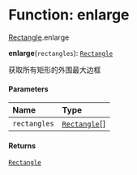# Function: enlarge

[Rectangle](/auto-docs/fixed-layout-editor/modules/Rectangle.md).enlarge

**enlarge**(`rectangles`): [`Rectangle`](/auto-docs/fixed-layout-editor/classes/Rectangle-1.md)

获取所有矩形的外围最大边框

#### Parameters

| Name | Type |
| :------ | :------ |
| `rectangles` | [`Rectangle`](/auto-docs/fixed-layout-editor/classes/Rectangle-1.md)\[] |

#### Returns

[`Rectangle`](/auto-docs/fixed-layout-editor/classes/Rectangle-1.md)
